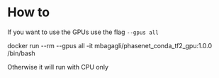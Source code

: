 # How to

If you want to use the GPUs use the flag `--gpus all`

docker run --rm --gpus all -it mbagagli/phasenet_conda_tf2_gpu:1.0.0 /bin/bash

Otherwise it will run with CPU only
